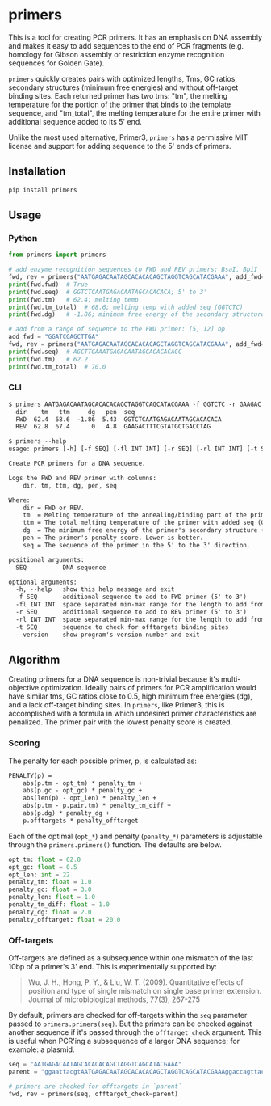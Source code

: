 # primers

This is a tool for creating PCR primers. It has an emphasis on DNA assembly and makes it easy to add sequences to the end of PCR fragments (e.g. homology for Gibson assembly or restriction enzyme recognition sequences for Golden Gate).

`primers` quickly creates pairs with optimized lengths, Tms, GC ratios, secondary structures (minimum free energies) and without off-target binding sites. Each returned primer has two tms: "tm", the melting temperature for the portion of the primer that binds to the template sequence, and "tm_total", the melting temperature for the entire primer with additional sequence added to its 5' end.

Unlike the most used alternative, Primer3, `primers` has a permissive MIT license and support for adding sequence to the 5' ends of primers.

## Installation

```bash
pip install primers
```

## Usage

### Python

```python
from primers import primers

# add enzyme recognition sequences to FWD and REV primers: BsaI, BpiI
fwd, rev = primers("AATGAGACAATAGCACACACAGCTAGGTCAGCATACGAAA", add_fwd="GGTCTC" add_rev="GAAGAC")
print(fwd.fwd)  # True
print(fwd.seq)  # GGTCTCAATGAGACAATAGCACACACA; 5' to 3'
print(fwd.tm)   # 62.4; melting temp
print(fwd.tm_total)  # 68.6; melting temp with added seq (GGTCTC)
print(fwd.dg)   # -1.86; minimum free energy of the secondary structure

# add from a range of sequence to the FWD primer: [5, 12] bp
add_fwd = "GGATCGAGCTTGA"
fwd, rev = primers("AATGAGACAATAGCACACACAGCTAGGTCAGCATACGAAA", add_fwd=add_fwd, add_fwd_len=(5, 12))
print(fwd.seq)  # AGCTTGAAATGAGACAATAGCACACACAGC
print(fwd.tm)   # 62.2
print(fwd.tm_total)  # 70.0
```

### CLI

```txt
$ primers AATGAGACAATAGCACACACAGCTAGGTCAGCATACGAAA -f GGTCTC -r GAAGAC
  dir    tm   ttm     dg   pen  seq
  FWD  62.4  68.6  -1.86  5.43  GGTCTCAATGAGACAATAGCACACACA
  REV  62.8  67.4      0   4.8  GAAGACTTTCGTATGCTGACCTAG
```

```txt
$ primers --help
usage: primers [-h] [-f SEQ] [-fl INT INT] [-r SEQ] [-rl INT INT] [-t SEQ] [--version] SEQ

Create PCR primers for a DNA sequence.

Logs the FWD and REV primer with columns:
    dir, tm, ttm, dg, pen, seq

Where:
    dir = FWD or REV.
    tm  = Melting temperature of the annealing/binding part of the primer (Celsius).
    ttm = The total melting temperature of the primer with added seq (Celsius).
    dg  = The minimum free energy of the primer's secondary structure (kcal/mol).
    pen = The primer's penalty score. Lower is better.
    seq = The sequence of the primer in the 5' to the 3' direction.

positional arguments:
  SEQ          DNA sequence

optional arguments:
  -h, --help   show this help message and exit
  -f SEQ       additional sequence to add to FWD primer (5' to 3')
  -fl INT INT  space separated min-max range for the length to add from '-f' (5' to 3')
  -r SEQ       additional sequence to add to REV primer (5' to 3')
  -rl INT INT  space separated min-max range for the length to add from '-r' (5' to 3')
  -t SEQ       sequence to check for offtargets binding sites
  --version    show program's version number and exit
```

## Algorithm

Creating primers for a DNA sequence is non-trivial because it's multi-objective optimization. Ideally pairs of primers for PCR amplification would have similar tms, GC ratios close to 0.5, high minimum free energies (dg), and a lack off-target binding sites. In `primers`, like Primer3, this is accomplished with a formula in which undesired primer characteristics are penalized. The primer pair with the lowest penalty score is created.

### Scoring

The penalty for each possible primer, p, is calculated as:

```txt
PENALTY(p) =
    abs(p.tm - opt_tm) * penalty_tm +
    abs(p.gc - opt_gc) * penalty_gc +
    abs(len(p) - opt_len) * penalty_len +
    abs(p.tm - p.pair.tm) * penalty_tm_diff +
    abs(p.dg) * penalty_dg +
    p.offtargets * penalty_offtarget
```

Each of the optimal (`opt_*`) and penalty (`penalty_*`) parameters is adjustable through the `primers.primers()` function. The defaults are below.

```python
opt_tm: float = 62.0
opt_gc: float = 0.5
opt_len: int = 22
penalty_tm: float = 1.0
penalty_gc: float = 3.0
penalty_len: float = 1.0
penalty_tm_diff: float = 1.0
penalty_dg: float = 2.0
penalty_offtarget: float = 20.0
```

### Off-targets

Off-targets are defined as a subsequence within one mismatch of the last 10bp of a primer's 3' end. This is experimentally supported by:

> Wu, J. H., Hong, P. Y., & Liu, W. T. (2009). Quantitative effects of position and type of single mismatch on single base primer extension. Journal of microbiological methods, 77(3), 267-275

By default, primers are checked for off-targets within the `seq` parameter passed to `primers.primers(seq)`. But the primers can be checked against another sequence if it's passed through the `offtarget_check` argument. This is useful when PCR'ing a subsequence of a larger DNA sequence; for example: a plasmid.

```python
seq = "AATGAGACAATAGCACACACAGCTAGGTCAGCATACGAAA"
parent = "ggaattacgtAATGAGACAATAGCACACACAGCTAGGTCAGCATACGAAAggaccagttacagga"

# primers are checked for offtargets in `parent`
fwd, rev = primers(seq, offtarget_check=parent)
```
